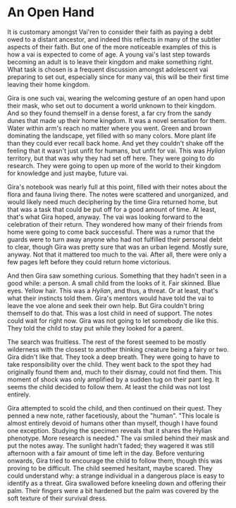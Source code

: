 # An Open Hand

It is customary amongst Vai'ren to consider their faith as paying a debt owed
to a distant ancestor, and indeed this reflects in many of the subtler
aspects of their faith. But one of the more noticeable examples of this is how
a vai is expected to come of age. A young vai's last step towards becoming an
adult is to leave their kingdom and make something right. What task is chosen
is a frequent discussion amongst adolescent vai preparing to set out,
especially since for many vai, this will be their first time leaving their home
kingdom.

Gira is one such vai, wearing the welcoming gesture of an open hand upon their
mask, who set out to document a world unknown to their kingdom. And so they
found themself in a dense forest, a far cry from the sandy dunes that made up
their home kingdom. It was a novel sensation for them. Water within arm's reach
no matter where you went. Green and brown dominating the landscape, yet filled
with so many colors. More plant life than they could ever recall back home. And
yet they couldn't shake off the feeling that it wasn't just unfit for humans,
but unfit for vai. This was _Hylian_ territory, but that was why they had set
off here. They were going to do research. They were going to open up more of
the world to their kingdom for knowledge and just maybe, future vai.

Gira's notebook was nearly full at this point, filled with their notes about
the flora and fauna living there. The notes were scattered and unorganized,
and would likely need much deciphering by the time Gira returned home, but
that was a task that could be put off for a good amount of time. At least,
that's what Gira hoped, anyway. The vai was looking forward to the celebration
of their return. They wondered how many of their friends from home were going
to come back successful. There was a rumor that the guards were to turn away
anyone who had not fulfilled their personal debt to clear, though Gira was
pretty sure that was an urban legend. Mostly sure, anyway. Not that it mattered
too much to the vai. After all, there were only a few pages left before they
could return home victorious.

And then Gira saw something curious. Something that they hadn't seen in a good
while: a person. A small child from the looks of it. Fair skinned. Blue eyes.
Yellow hair. This was a _Hylian_, and thus, a threat. Or at least, that's what
their instincts told them. Gira's mentors would have told the vai to leave the
voe alone and seek their own help. But Gira couldn't bring themself to do that.
This was a lost child in need of support. The notes could wait for right now.
Gira was not going to let somebody die like this. They told the child to stay
put while they looked for a parent.

The search was fruitless. The rest of the forest seemed to be mostly wilderness
with the closest to another thinking creature being a fairy or two. Gira didn't
like that. They took a deep breath. They were going to have to take
responsibility over the child. They went back to the spot they had originally
found them and, much to their dismay, could not find them. This moment of shock
was only amplified by a sudden tug on their pant leg. It seems the child
decided to follow them. At least the child was not lost entirely.

Gira attempted to scold the child, and then continued on their quest. They
penned a new note, rather facetiously, about the "human". "This locale is
almost entirely devoid of humans other than myself, though I have found one
exception. Studying the specimen reveals that it shares the Hylian phenotype.
More research is needed." The vai smiled behind their mask and put the notes
away. The sunlight hadn't faded; they wagered it was still afternoon with a
fair amount of time left in the day. Before venturing onwards, Gira tried to
encourage the child to follow them, though this was proving to be difficult.
The child seemed hesitant, maybe scared. They could understand why: a strange
individual in a dangerous place is easy to identify as a threat. Gira swallowed
before kneeling down and offering their palm. Their fingers were a bit hardened
but the palm was covered by the soft texture of their survival dress.
